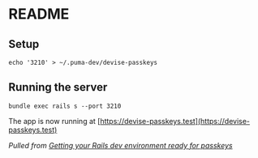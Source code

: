# README

## Setup

```
echo '3210' > ~/.puma-dev/devise-passkeys
```

## Running the server

```
bundle exec rails s --port 3210
```

The app is now running at [https://devise-passkeys.test](https://devise-passkeys.test)

_Pulled from [Getting your Rails dev environment ready for passkeys](https://thomascannon.me/guides/rails-development-and-passkeys)_

